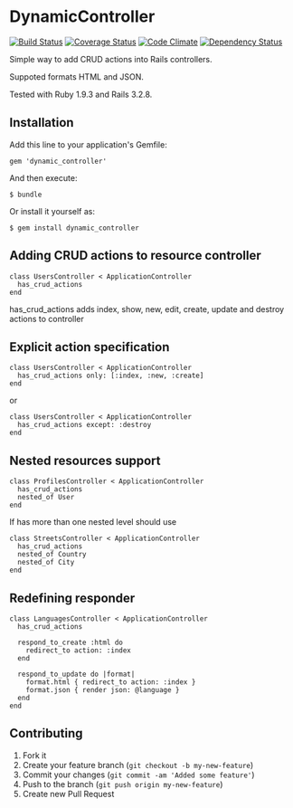 # DynamicController

[![Build Status](https://travis-ci.org/gabynaiman/dynamic_controller.png?branch=master)](https://travis-ci.org/gabynaiman/dynamic_controller)
[![Coverage Status](https://coveralls.io/repos/gabynaiman/dynamic_controller/badge.png?branch=master)](https://coveralls.io/r/gabynaiman/dynamic_controller?branch=master)
[![Code Climate](https://codeclimate.com/github/gabynaiman/dynamic_controller.png)](https://codeclimate.com/github/gabynaiman/dynamic_controller)
[![Dependency Status](https://gemnasium.com/gabynaiman/dynamic_controller.png)](https://gemnasium.com/gabynaiman/dynamic_controller)

Simple way to add CRUD actions into Rails controllers.

Suppoted formats HTML and JSON.

Tested with Ruby 1.9.3 and Rails 3.2.8.

## Installation

Add this line to your application's Gemfile:

    gem 'dynamic_controller'

And then execute:

    $ bundle

Or install it yourself as:

    $ gem install dynamic_controller

## Adding CRUD actions to resource controller

    class UsersController < ApplicationController
      has_crud_actions
    end

has_crud_actions adds index, show, new, edit, create, update and destroy actions to controller

## Explicit action specification

    class UsersController < ApplicationController
      has_crud_actions only: [:index, :new, :create]
    end

or

    class UsersController < ApplicationController
      has_crud_actions except: :destroy
    end


## Nested resources support

    class ProfilesController < ApplicationController
      has_crud_actions
      nested_of User
    end

If has more than one nested level should use

    class StreetsController < ApplicationController
      has_crud_actions
      nested_of Country
      nested_of City
    end

## Redefining responder

    class LanguagesController < ApplicationController
      has_crud_actions

      respond_to_create :html do
        redirect_to action: :index
      end

      respond_to_update do |format|
        format.html { redirect_to action: :index }
        format.json { render json: @language }
      end
    end

## Contributing

1. Fork it
2. Create your feature branch (`git checkout -b my-new-feature`)
3. Commit your changes (`git commit -am 'Added some feature'`)
4. Push to the branch (`git push origin my-new-feature`)
5. Create new Pull Request
